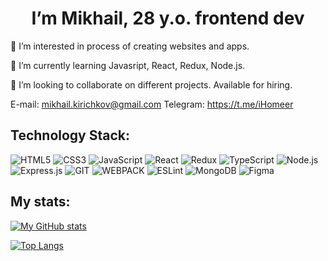 <h1 align="center">I’m Mikhail, 28 y.o. frontend dev</h1>

🌱 I’m interested in process of creating websites and apps.

🌱 I’m currently learning Javasript, React, Redux, Node.js.

🌱 I’m looking to collaborate on different projects. Available for hiring.

E-mail: mikhail.kirichkov@gmail.com
Telegram: https://t.me/iHomeer

## Technology Stack:
![HTML5](https://img.shields.io/badge/-HTML5-011?&logo=HTML5)
![CSS3](https://img.shields.io/badge/-CSS3-011?&logo=CSS3)
![JavaScript](https://img.shields.io/badge/-JavaScript-011?&logo=JavaScript)
![React](https://img.shields.io/badge/-React-011?&logo=React)
![Redux](https://img.shields.io/badge/Redux-011?logo=redux)
![TypeScript](https://img.shields.io/badge/-TypeScript-011?&logo=TypeScript)
![Node.js](https://img.shields.io/badge/-Node.js-011?&logo=node.js)
![Express.js](https://img.shields.io/badge/-Express-011?logo=express)
![GIT](https://img.shields.io/badge/-GIT-011?&logo=GIT)
![WEBPACK](https://img.shields.io/badge/-WEBPACK-011?&logo=WEBPACK)
![ESLint](https://img.shields.io/badge/-ESLint-011?&logo=ESLint)
![MongoDB](https://img.shields.io/badge/-MongoDB-011?&logo=MongoDB)
![Figma](https://img.shields.io/badge/-Figma-011?&logo=Figma)





## My stats:
[![My GitHub stats](https://github-readme-stats.vercel.app/api?username=ihomeeer&count_private=true&show_icons=true&theme=blue-green)](https://github.com/anuraghazra/github-readme-stats)

[![Top Langs](https://github-readme-stats.vercel.app/api/top-langs/?username=ihomeeer&theme=blue-green)](https://github.com/anuraghazra/github-readme-stats)



